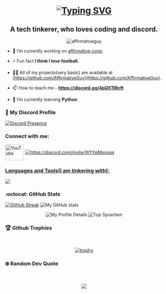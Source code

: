 <h1 align="center"><a href="https://git.io/typing-svg"><img src="https://readme-typing-svg.demolab.com?font=Fira+Code&pause=995&color=FF0000&center=true&multiline=true&random=false&width=435&lines=Hi+%F0%9F%91%8B%F0%9F%8F%BB%2C+I'm+Arnav+Singh." alt="Typing SVG" /></a></h1>

<h2 align="center">A tech tinkerer, who loves coding and discord.</h2>

<p align="center"> <img src="https://komarev.com/ghpvc/?username=affirmativeguy&label=Profile%20views&color=0e75b6&style=flat" alt="affirmativeguy" /> </p>

>

- 🔭 I’m currently working on [affirmative-cogs](https://github.com/AffirmativeGuy/affirmative-cogs).

- ⚡ Fun fact **I think I love football.**

- 👨‍💻 All of my projects(very basic) are available at [https://github.com/AffirmativeGuy](https://github.com/AffirmativeGuy).

- 📫 How to reach me - **https://discord.gg/4pQ5TtRcft**

- 🌱 I’m currently learning **Python**.

### 🍜 My Discord Profile

[![Discord Presence](https://lanyard.cnrad.dev/api/1064034452893863966)](https://discord.com/users/1064034452893863966)

<h3 align="left">Connect with me:</h3>
<p align="left">
<a href="https://www.youtube.com/c/https://www.youtube.com/@affirmativeguy" target="blank"><img align="center" src="https://cdn.simpleicons.org/youtube" alt="YouTube" height="50" width="60" /></a> 
<a href="https://discord.com/invite/WYXqMxnsqa"> <img align="center", src="https://skillicons.dev/icons?i=discord", alt="https://discord.com/invite/WYXqMxnsqa"</p>



<h3 align="left">Languages and Tools(I am tinkering with):</h3>
<p align="left">
  <a href="https://discord.com/invite/WYXqMxnsqa">
    <img src="https://skillicons.dev/icons?i=git,go,ps,py,ai,linux,ubuntu" />
  </a>
</p>



### :octocat: GitHub Stats
<a href="https://git.io/streak-stats"><img src="https://streak-stats.demolab.com?user=AffirmativeGuy&theme=blueberry-duo&hide_border=true&date_format=j%2Fn%5B%2FY%5D" alt="GitHub Streak" /></a>
![My GitHub stats](https://github-readme-stats.vercel.app/api?username=AffirmativeGuy&show_icons=true&theme=radical&hide_border=true)
&nbsp;<div align="center">
![My Profile Details](http://github-profile-summary-cards.vercel.app/api/cards/profile-details?username=AffirmativeGuy&theme=2077)
![Top Sprachen](https://github-readme-stats.vercel.app/api/top-langs/?username=AffirmativeGuy&layout=compact&theme=radical&hide_border=true)
</div>

### 🏆 Github Trophies
&nbsp;<div align="center">
[![trophy](https://github-profile-trophy.vercel.app/?username=affirmativeguy&theme=darkhub)](https://github.com/ryo-ma/github-profile-trophy)
</div>

### ❄️ Random Dev Quote
&nbsp;<div align="center">
![](https://quotes-github-readme.vercel.app/api?type=horizontal&theme=radical)
</div>








